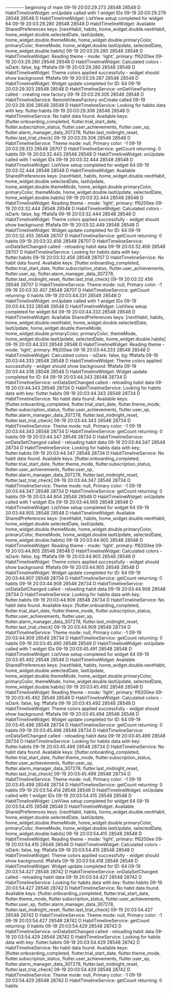 --------- beginning of main
09-19 20:03:29.273 28548 28548 D HabitTimelineWidget: onUpdate called with 1 widget IDs
09-19 20:03:29.279 28548 28548 D HabitTimelineWidget: ListView setup completed for widget 64
09-19 20:03:29.280 28548 28548 D HabitTimelineWidget: Available SharedPreferences keys: [nextHabit, habits, home_widget.double.nextHabit, home_widget.double.selectedDate, lastUpdate, home_widget.double.themeMode, home_widget.double.primaryColor, primaryColor, themeMode, home_widget.double.lastUpdate, selectedDate, home_widget.double.habits]
09-19 20:03:29.280 28548 28548 D HabitTimelineWidget: Reading theme - mode: 'light', primary: ff6200ee
09-19 20:03:29.280 28548 28548 D HabitTimelineWidget: Calculated colors - isDark: false, bg: fffafafa
09-19 20:03:29.280 28548 28548 D HabitTimelineWidget: Theme colors applied successfully - widget should show background: fffafafa
09-19 20:03:29.287 28548 28548 D HabitTimelineWidget: Widget update completed for ID: 64
09-19 20:03:29.303 28548 28548 D HabitTimelineService: onGetViewFactory called - creating new factory
09-19 20:03:29.305 28548 28548 D HabitTimelineService: RemoteViewsFactory onCreate called
09-19 20:03:29.306 28548 28548 D HabitTimelineService: Looking for habits data with key: flutter.habits
09-19 20:03:29.306 28548 28548 D HabitTimelineService: No habit data found. Available keys: [flutter.onboarding_completed, flutter.trial_start_date, flutter.subscription_status, flutter.user_achievements, flutter.user_xp, flutter.alarm_manager_data_307278, flutter.last_midnight_reset, flutter.last_trial_check]
09-19 20:03:29.306 28548 28548 D HabitTimelineService: Theme mode: null, Primary color: -1
09-19 20:03:29.313 28548 28707 D HabitTimelineService: getCount returning: 0 habits
09-19 20:03:32.443 28548 28548 D HabitTimelineWidget: onUpdate called with 1 widget IDs
09-19 20:03:32.444 28548 28548 D HabitTimelineWidget: ListView setup completed for widget 64
09-19 20:03:32.444 28548 28548 D HabitTimelineWidget: Available SharedPreferences keys: [nextHabit, habits, home_widget.double.nextHabit, home_widget.double.selectedDate, lastUpdate, home_widget.double.themeMode, home_widget.double.primaryColor, primaryColor, themeMode, home_widget.double.lastUpdate, selectedDate, home_widget.double.habits]
09-19 20:03:32.444 28548 28548 D HabitTimelineWidget: Reading theme - mode: 'light', primary: ff6200ee
09-19 20:03:32.444 28548 28548 D HabitTimelineWidget: Calculated colors - isDark: false, bg: fffafafa
09-19 20:03:32.444 28548 28548 D HabitTimelineWidget: Theme colors applied successfully - widget should show background: fffafafa
09-19 20:03:32.449 28548 28548 D HabitTimelineWidget: Widget update completed for ID: 64
09-19 20:03:32.455 28548 28707 D HabitTimelineService: getCount returning: 0 habits
09-19 20:03:32.456 28548 28707 D HabitTimelineService: onDataSetChanged called - reloading habit data
09-19 20:03:32.456 28548 28707 D HabitTimelineService: Looking for habits data with key: flutter.habits
09-19 20:03:32.456 28548 28707 D HabitTimelineService: No habit data found. Available keys: [flutter.onboarding_completed, flutter.trial_start_date, flutter.subscription_status, flutter.user_achievements, flutter.user_xp, flutter.alarm_manager_data_307278, flutter.last_midnight_reset, flutter.last_trial_check]
09-19 20:03:32.456 28548 28707 D HabitTimelineService: Theme mode: null, Primary color: -1
09-19 20:03:32.457 28548 28707 D HabitTimelineService: getCount returning: 0 habits
09-19 20:03:44.331 28548 28548 D HabitTimelineWidget: onUpdate called with 1 widget IDs
09-19 20:03:44.333 28548 28548 D HabitTimelineWidget: ListView setup completed for widget 64
09-19 20:03:44.333 28548 28548 D HabitTimelineWidget: Available SharedPreferences keys: [nextHabit, habits, home_widget.double.nextHabit, home_widget.double.selectedDate, lastUpdate, home_widget.double.themeMode, home_widget.double.primaryColor, primaryColor, themeMode, home_widget.double.lastUpdate, selectedDate, home_widget.double.habits]
09-19 20:03:44.333 28548 28548 D HabitTimelineWidget: Reading theme - mode: 'light', primary: ff6200ee
09-19 20:03:44.333 28548 28548 D HabitTimelineWidget: Calculated colors - isDark: false, bg: fffafafa
09-19 20:03:44.333 28548 28548 D HabitTimelineWidget: Theme colors applied successfully - widget should show background: fffafafa
09-19 20:03:44.336 28548 28548 D HabitTimelineWidget: Widget update completed for ID: 64
09-19 20:03:44.343 28548 28734 D HabitTimelineService: onDataSetChanged called - reloading habit data
09-19 20:03:44.343 28548 28734 D HabitTimelineService: Looking for habits data with key: flutter.habits
09-19 20:03:44.343 28548 28734 D HabitTimelineService: No habit data found. Available keys: [flutter.onboarding_completed, flutter.trial_start_date, flutter.theme_mode, flutter.subscription_status, flutter.user_achievements, flutter.user_xp, flutter.alarm_manager_data_307278, flutter.last_midnight_reset, flutter.last_trial_check]
09-19 20:03:44.343 28548 28734 D HabitTimelineService: Theme mode: null, Primary color: -1
09-19 20:03:44.343 28548 28734 D HabitTimelineService: getCount returning: 0 habits
09-19 20:03:44.347 28548 28734 D HabitTimelineService: onDataSetChanged called - reloading habit data
09-19 20:03:44.347 28548 28734 D HabitTimelineService: Looking for habits data with key: flutter.habits
09-19 20:03:44.347 28548 28734 D HabitTimelineService: No habit data found. Available keys: [flutter.onboarding_completed, flutter.trial_start_date, flutter.theme_mode, flutter.subscription_status, flutter.user_achievements, flutter.user_xp, flutter.alarm_manager_data_307278, flutter.last_midnight_reset, flutter.last_trial_check]
09-19 20:03:44.347 28548 28734 D HabitTimelineService: Theme mode: null, Primary color: -1
09-19 20:03:44.347 28548 28734 D HabitTimelineService: getCount returning: 0 habits
09-19 20:03:44.904 28548 28548 D HabitTimelineWidget: onUpdate called with 1 widget IDs
09-19 20:03:44.905 28548 28548 D HabitTimelineWidget: ListView setup completed for widget 64
09-19 20:03:44.905 28548 28548 D HabitTimelineWidget: Available SharedPreferences keys: [nextHabit, habits, home_widget.double.nextHabit, home_widget.double.selectedDate, lastUpdate, home_widget.double.themeMode, home_widget.double.primaryColor, primaryColor, themeMode, home_widget.double.lastUpdate, selectedDate, home_widget.double.habits]
09-19 20:03:44.905 28548 28548 D HabitTimelineWidget: Reading theme - mode: 'light', primary: ff6200ee
09-19 20:03:44.905 28548 28548 D HabitTimelineWidget: Calculated colors - isDark: false, bg: fffafafa
09-19 20:03:44.905 28548 28548 D HabitTimelineWidget: Theme colors applied successfully - widget should show background: fffafafa
09-19 20:03:44.905 28548 28548 D HabitTimelineWidget: Widget update completed for ID: 64
09-19 20:03:44.907 28548 28734 D HabitTimelineService: getCount returning: 0 habits
09-19 20:03:44.908 28548 28734 D HabitTimelineService: onDataSetChanged called - reloading habit data
09-19 20:03:44.908 28548 28734 D HabitTimelineService: Looking for habits data with key: flutter.habits
09-19 20:03:44.909 28548 28734 D HabitTimelineService: No habit data found. Available keys: [flutter.onboarding_completed, flutter.trial_start_date, flutter.theme_mode, flutter.subscription_status, flutter.user_achievements, flutter.user_xp, flutter.alarm_manager_data_307278, flutter.last_midnight_reset, flutter.last_trial_check]
09-19 20:03:44.909 28548 28734 D HabitTimelineService: Theme mode: null, Primary color: -1
09-19 20:03:44.909 28548 28734 D HabitTimelineService: getCount returning: 0 habits
09-19 20:03:45.490 28548 28548 D HabitTimelineWidget: onUpdate called with 1 widget IDs
09-19 20:03:45.491 28548 28548 D HabitTimelineWidget: ListView setup completed for widget 64
09-19 20:03:45.492 28548 28548 D HabitTimelineWidget: Available SharedPreferences keys: [nextHabit, habits, home_widget.double.nextHabit, home_widget.double.selectedDate, lastUpdate, home_widget.double.themeMode, home_widget.double.primaryColor, primaryColor, themeMode, home_widget.double.lastUpdate, selectedDate, home_widget.double.habits]
09-19 20:03:45.492 28548 28548 D HabitTimelineWidget: Reading theme - mode: 'light', primary: ff6200ee
09-19 20:03:45.492 28548 28548 D HabitTimelineWidget: Calculated colors - isDark: false, bg: fffafafa
09-19 20:03:45.492 28548 28548 D HabitTimelineWidget: Theme colors applied successfully - widget should show background: fffafafa
09-19 20:03:45.494 28548 28548 D HabitTimelineWidget: Widget update completed for ID: 64
09-19 20:03:45.496 28548 28734 D HabitTimelineService: getCount returning: 0 habits
09-19 20:03:45.498 28548 28734 D HabitTimelineService: onDataSetChanged called - reloading habit data
09-19 20:03:45.499 28548 28734 D HabitTimelineService: Looking for habits data with key: flutter.habits
09-19 20:03:45.499 28548 28734 D HabitTimelineService: No habit data found. Available keys: [flutter.onboarding_completed, flutter.trial_start_date, flutter.theme_mode, flutter.subscription_status, flutter.user_achievements, flutter.user_xp, flutter.alarm_manager_data_307278, flutter.last_midnight_reset, flutter.last_trial_check]
09-19 20:03:45.499 28548 28734 D HabitTimelineService: Theme mode: null, Primary color: -1
09-19 20:03:45.499 28548 28734 D HabitTimelineService: getCount returning: 0 habits
09-19 20:03:54.414 28548 28548 D HabitTimelineWidget: onUpdate called with 1 widget IDs
09-19 20:03:54.415 28548 28548 D HabitTimelineWidget: ListView setup completed for widget 64
09-19 20:03:54.415 28548 28548 D HabitTimelineWidget: Available SharedPreferences keys: [nextHabit, habits, home_widget.double.nextHabit, home_widget.double.selectedDate, lastUpdate, home_widget.double.themeMode, home_widget.double.primaryColor, primaryColor, themeMode, home_widget.double.lastUpdate, selectedDate, home_widget.double.habits]
09-19 20:03:54.415 28548 28548 D HabitTimelineWidget: Reading theme - mode: 'light', primary: ff6200ee
09-19 20:03:54.415 28548 28548 D HabitTimelineWidget: Calculated colors - isDark: false, bg: fffafafa
09-19 20:03:54.415 28548 28548 D HabitTimelineWidget: Theme colors applied successfully - widget should show background: fffafafa
09-19 20:03:54.418 28548 28548 D HabitTimelineWidget: Widget update completed for ID: 64
09-19 20:03:54.427 28548 28742 D HabitTimelineService: onDataSetChanged called - reloading habit data
09-19 20:03:54.427 28548 28742 D HabitTimelineService: Looking for habits data with key: flutter.habits
09-19 20:03:54.427 28548 28742 D HabitTimelineService: No habit data found. Available keys: [flutter.onboarding_completed, flutter.trial_start_date, flutter.theme_mode, flutter.subscription_status, flutter.user_achievements, flutter.user_xp, flutter.alarm_manager_data_307278, flutter.last_midnight_reset, flutter.last_trial_check]
09-19 20:03:54.427 28548 28742 D HabitTimelineService: Theme mode: null, Primary color: -1
09-19 20:03:54.427 28548 28742 D HabitTimelineService: getCount returning: 0 habits
09-19 20:03:54.429 28548 28742 D HabitTimelineService: onDataSetChanged called - reloading habit data
09-19 20:03:54.429 28548 28742 D HabitTimelineService: Looking for habits data with key: flutter.habits
09-19 20:03:54.429 28548 28742 D HabitTimelineService: No habit data found. Available keys: [flutter.onboarding_completed, flutter.trial_start_date, flutter.theme_mode, flutter.subscription_status, flutter.user_achievements, flutter.user_xp, flutter.alarm_manager_data_307278, flutter.last_midnight_reset, flutter.last_trial_check]
09-19 20:03:54.429 28548 28742 D HabitTimelineService: Theme mode: null, Primary color: -1
09-19 20:03:54.429 28548 28742 D HabitTimelineService: getCount returning: 0 habits
